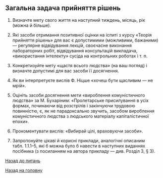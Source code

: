 <!-- 15.05 -->

## Загальна задача прийняття рішень

1. Визначте мету свого життя на наступний тиждень, місяць, рік (можна й більше).

2. Які засоби отримання позитивної оцінки на іспиті з курсу &laquo;Теорія прийняття рішень&raquo; для вас є допустимими (можливими, бажаними) &mdash; регулярне відвідування лекцій, своєчасне виконання лабораторних робіт, відвідування консультацій викладача, &laquo;використання інтелекту&raquo; сусіда на контрольних роботах і т.&nbsp;п.

3. Конкретизуйте мету &laquo;щастя всього людства&raquo; (на ваш погляд) і визначте допустимі для вас засоби її досягнення.

4. Як ви інтерпретуєте вислів Ф.&nbsp;Ніцше &laquo;хочеш бути щасливим &mdash; не мрій&raquo;.

5. Оцініть засоби досягнення мети &laquo;вироблення комуністичного людства&raquo; за М.&nbsp;Бухаріним: &laquo;Пролетарське присилування в усіх формах, починаючи від розстрілів і закінчуючи трудовою повинністю, є, як не парадоксально звучить, засобом вироблення комуністичного людства з людського матеріалу капіталістичної епохи&raquo;.

6. Прокоментувати вислів: &laquo;Вибирай цілі, враховуючи засоби&raquo;.

7. Запропонуйте цікаві й корисні приклади, аналогічні описаним табл.&nbsp;1.1.1&ndash;5, які б можна було б навести в наступних виданнях посібника (з посиланням на автора прикладу &mdash; див.&nbsp;Розділ&nbsp;3, &sect;&nbsp;3).

[Назад до питань](README.md)

[Назад на головну](../README.md)